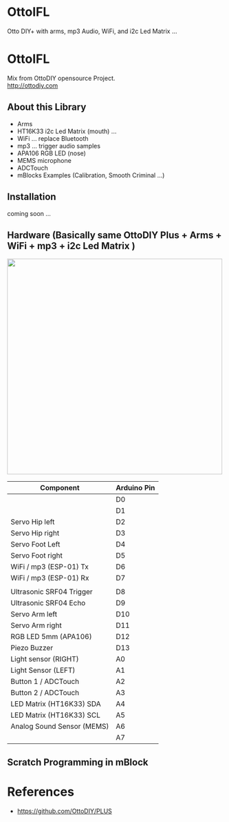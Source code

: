 # OttoIFL
Otto DIY+ with arms, mp3 Audio, WiFi, and i2c Led Matrix ...

# OttoIFL
Mix from OttoDIY opensource Project.  
http://ottodiy.com 

## About this Library
- Arms
- HT16K33 i2c Led Matrix (mouth) ... 
- WiFi ... replace Bluetooth 
- mp3 ... trigger audio samples
- APA106 RGB LED (nose)
- MEMS microphone
- ADCTouch
- mBlocks Examples (Calibration, Smooth Criminal ...)

## Installation
coming soon ...

## Hardware (Basically same OttoDIY Plus + Arms + WiFi + mp3 + i2c Led Matrix )
<img src="https://github.com/sfranzyshen/OttoIFL/blob/master/media/connection.png" width="500" align="center">

 |  Component                    | Arduino Pin |
 | --- | --- |
 |                               | D0          |
 |                               | D1          |
 |  Servo Hip left               | D2          |
 |  Servo Hip right              | D3          |
 |  Servo Foot Left              | D4          |
 |  Servo Foot right             | D5          |
 |  WiFi / mp3 (ESP-01)    Tx    | D6          |
 |  WiFi / mp3 (ESP-01)    Rx    | D7          |
 |                               |             |
 |  Ultrasonic SRF04 Trigger     | D8          |
 |  Ultrasonic SRF04 Echo        | D9          |
 |  Servo Arm left               | D10         |
 |  Servo Arm right              | D11         |
 |  RGB LED  5mm (APA106)        | D12         |
 |  Piezo Buzzer                 | D13         |
 |  Light sensor (RIGHT)         | A0          |
 |  Light Sensor (LEFT)          | A1          |
 |  Button 1 / ADCTouch          | A2          |
 |  Button 2 / ADCTouch          | A3          |
 |  LED Matrix (HT16K33)  SDA    | A4          |
 |  LED Matrix (HT16K33)  SCL    | A5          |
 |  Analog Sound Sensor (MEMS)   | A6          |
 |                               | A7          |
## Scratch Programming in mBlock 

# References
- https://github.com/OttoDIY/PLUS
